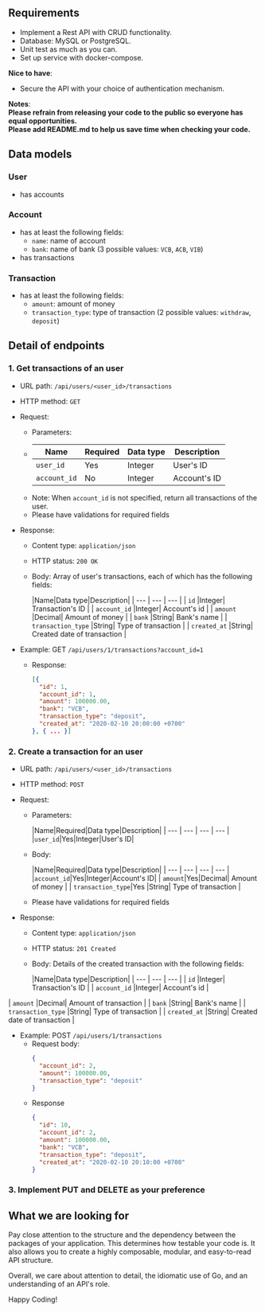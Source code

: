 ## Requirements

- Implement a Rest API with CRUD functionality.
- Database: MySQL or PostgreSQL.
- Unit test as much as you can.
- Set up service with docker-compose.

**Nice to have**:
- Secure the API with your choice of authentication mechanism.

**Notes**:  
**Please refrain from releasing your code to the public so everyone has equal opportunities.**  
**Please add README.md to help us save time when checking your code.**

## Data models

### User

- has accounts

### Account

- has at least the following fields:
    - `name`: name of account
    - `bank`: name of bank (3 possible values: `VCB`, `ACB`, `VIB`)
- has transactions

### Transaction

- has at least the following fields:
    - `amount`:  amount of money
    - `transaction_type`: type of transaction (2 possible values: `withdraw`, `deposit`)

## Detail of endpoints

### 1. Get transactions of an user

- URL path: `/api/users/<user_id>/transactions`
- HTTP method: `GET`
- Request:
    - Parameters:
    - |Name|Required|Data type|Description|
      | --- | --- | --- | --- |
      |`user_id`|Yes|Integer|User's ID|
      |`account_id`|No|Integer|Account's ID|
    - Note: When `account_id` is not specified, return all transactions of the user.
    - Please have validations for required fields

- Response:
    - Content type: `application/json`
    - HTTP status: `200 OK`
    - Body: Array of user's transactions, each of which has the following fields:

      |Name|Data type|Description|
              | --- | --- | --- |
      | `id` |Integer| Transaction's ID |
      | `account_id` |Integer| Account's id |
      | `amount` |Decimal| Amount of money |
      | `bank` |String| Bank's name |
      | `transaction_type` |String| Type of transaction |
      | `created_at` |String| Created date of transaction |

- Example:  GET `/api/users/1/transactions?account_id=1`
    - Response:
      ```json
      [{
        "id": 1,
        "account_id": 1,
        "amount": 100000.00,
        "bank": "VCB",
        "transaction_type": "deposit",
        "created_at": "2020-02-10 20:00:00 +0700"
      }, { ... }]
      ```

### 2. Create a transaction for an user
- URL path: `/api/users/<user_id>/transactions`
- HTTP method: `POST`
- Request:
    - Parameters:

      |Name|Required|Data type|Description|
              | --- | --- | --- | --- |
      |`user_id`|Yes|Integer|User's ID|

    - Body:

      |Name|Required|Data type|Description|
              | --- | --- | --- | --- |
      |`account_id`|Yes|Integer|Account's ID|
      | `amount`|Yes|Decimal| Amount of money |
      | `transaction_type`|Yes |String| Type of transaction |
    - Please have validations for required fields

- Response:
    - Content type: `application/json`
    - HTTP status: `201 Created`
    - Body: Details of the created transaction with the following fields:

      |Name|Data type|Description|
              | --- | --- | --- |
      | `id` |Integer| Transaction's ID |
      | `account_id` |Integer| Account's id |

| `amount` |Decimal| Amount of transaction |
| `bank` |String| Bank's name |
| `transaction_type` |String| Type of transaction |
| `created_at` |String| Created date of transaction |

- Example: POST `/api/users/1/transactions`
    - Request body:
      ```json
      {
        "account_id": 2,
        "amount": 100000.00,
        "transaction_type": "deposit"
      }
       ```  
    - Response
      ```json
      {
        "id": 10,
        "account_id": 2,
        "amount": 100000.00,
        "bank": "VCB",
        "transaction_type": "deposit",
        "created_at": "2020-02-10 20:10:00 +0700"
      }
      ```

### 3. Implement PUT and DELETE as your preference

## What we are looking for

Pay close attention to the structure and the dependency between the packages of your application. This determines how testable your code is. It also allows you to create a highly composable, modular, and easy-to-read API structure.

Overall, we care about attention to detail, the idiomatic use of Go, and an understanding of an API's role.

Happy Coding!